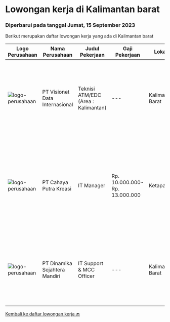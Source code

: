 
  # Lowongan kerja di Kalimantan barat

  ### Diperbarui pada tanggal Jumat, 15 September 2023

  Berikut merupakan daftar lowongan kerja yang ada di Kalimantan barat

  |Logo Perusahaan | Nama Perusahaan | Judul Pekerjaan | Gaji Pekerjaan | Lokasi | Deskripsi | Tanggal diunggah | Pranala |
  | -------------- | --------------- | --------------- | --------- | --------- | -------------- | ------- | ----------- |
  |![logo-perusahaan](https://image-service-cdn.seek.com.au/84d23b3586ee4efd70ea62878095fcc6b1639e33/ee4dce1061f3f616224767ad58cb2fc751b8d2dc)|PT Visionet Data Internasional|Teknisi ATM/EDC (Area : Kalimantan)|---|Kalimantan Barat|*) Menangani kebutuhan pelanggan di lokasi pelanggan agar terpenuhi SLA yang telah ditentukan.*) Menganalisa problem/case dengan akurat untuk...|Selasa, 12 September 2023|https://www.jobstreet.co.id/id/job/teknisi-atm-edc-area-%3A-kalimantan-4466719?token=0~55f858cb-f1e4-4287-bfbd-7b6d1e024ee3&sectionRank=1&jobId=jobstreet-id-job-4466719|
|![logo-perusahaan](https://image-service-cdn.seek.com.au/f91f62b5a056b296e7b87b13f40847ef30c36db8/ee4dce1061f3f616224767ad58cb2fc751b8d2dc)|PT Cahaya Putra Kreasi|IT Manager|Rp. 10.000.000-Rp. 13.000.000|Ketapang|Tugas dan Tanggung Jawab Umum : Melakukan pengembangan dan pemutakhiran teknologi informasi Melakukan fungsi manajerial, pengawasan, controlling dalam...|Selasa, 29 Agustus 2023|https://www.jobstreet.co.id/id/job/it-manager-4451134?token=0~55f858cb-f1e4-4287-bfbd-7b6d1e024ee3&sectionRank=2&jobId=jobstreet-id-job-4451134|
|![logo-perusahaan](https://image-service-cdn.seek.com.au/7824d7437cda22c763683026e766a43853ba6e0e/ee4dce1061f3f616224767ad58cb2fc751b8d2dc)|PT Dinamika Sejahtera Mandiri|IT Support & MCC Officer|---|Kalimantan Barat|Responsibilities: Recording production data mining Ensure daily production, unit status, and barging reports. Monitor actual production vs. plan from...|Jumat, 25 Agustus 2023|https://www.jobstreet.co.id/id/job/it-support-mcc-officer-4448649?token=0~55f858cb-f1e4-4287-bfbd-7b6d1e024ee3&sectionRank=3&jobId=jobstreet-id-job-4448649|


  [Kembali ke daftar lowongan kerja 🔙](../README.md#daftar-lowongan-kerja)
  